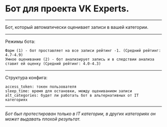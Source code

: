# Бот для проекта VK Experts.
___
Бот, который автоматически оценивает записи в вашей категории.
___
Режимы бота:

    Фарм (1) - бот проставляет на все записи рейтинг -1. (Средний рейтинг: 4.7-4.9)
    Умное оценивание (2) - бот анализирует запись и в следствии анализа ставит ей оценку (Средний рейтинг: 4.0-4.3)

___
Структура конфига:

    access_token: токен пользователя
    sleep_time: время для остановки, между оцениванием записи
    alt_categories: будет ли работать бот в альтернативных от IT категориях
___

<i>Бот был протестирован только в IT категории, в других категориях он может выдавать плохой результат.</i>